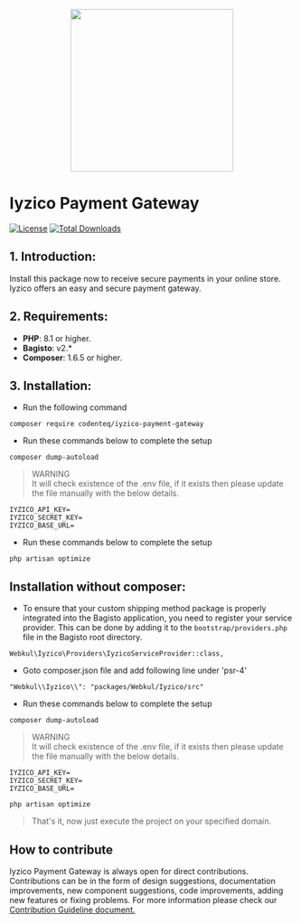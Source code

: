 <p align="center"><a href="https://codenteq.com" target="_blank"><img src="src/Resources/assets/images/iyzico.svg" width="288"></a></p>

# Iyzico Payment Gateway
[![License](https://poser.pugx.org/codenteq/iyzico-payment-gateway/license)](https://github.com/codenteq/iyzico-payment-gateway/blob/master/LICENSE)
[![Total Downloads](https://poser.pugx.org/codenteq/iyzico-payment-gateway/d/total)](https://packagist.org/packages/codenteq/iyzico-payment-gateway)

## 1. Introduction:

Install this package now to receive secure payments in your online store. Iyzico offers an easy and secure payment gateway.

## 2. Requirements:

* **PHP**: 8.1 or higher.
* **Bagisto**: v2.*
* **Composer**: 1.6.5 or higher.

## 3. Installation:

- Run the following command
```
composer require codenteq/iyzico-payment-gateway
```

- Run these commands below to complete the setup
```
composer dump-autoload
```

> WARNING <br>
> It will check existence of the .env file, if it exists then please update the file manually with the below details.
```
IYZICO_API_KEY=
IYZICO_SECRET_KEY=
IYZICO_BASE_URL=
```

- Run these commands below to complete the setup
```
php artisan optimize
```

## Installation without composer:

- To ensure that your custom shipping method package is properly integrated into the Bagisto application, you need to register your service provider. This can be done by adding it to the `bootstrap/providers.php` file in the Bagisto root directory.

```
Webkul\Iyzico\Providers\IyzicoServiceProvider::class,
```

- Goto composer.json file and add following line under 'psr-4'

```
"Webkul\\Iyzico\\": "packages/Webkul/Iyzico/src"
```

- Run these commands below to complete the setup

```
composer dump-autoload
```

> WARNING <br>
> It will check existence of the .env file, if it exists then please update the file manually with the below details.
```
IYZICO_API_KEY=
IYZICO_SECRET_KEY=
IYZICO_BASE_URL=
```

```
php artisan optimize
```

> That's it, now just execute the project on your specified domain.

## How to contribute
Iyzico Payment Gateway is always open for direct contributions. Contributions can be in the form of design suggestions, documentation improvements, new component suggestions, code improvements, adding new features or fixing problems. For more information please check our [Contribution Guideline document.](https://codenteq.com/contributor-covenant-code-of-conduct/)
